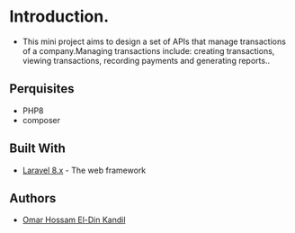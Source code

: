 # Introduction.

- This mini project aims to design a set of APIs that manage transactions of a company.Managing transactions include: creating transactions, viewing transactions, recording payments and generating reports..


## Perquisites
 
 - PHP8
 - composer

## Built With

* [Laravel 8.x](https://laravel.com/docs/8.x) - The web framework 

## Authors
* [Omar Hossam El-Din Kandil](https://github.com/OmarHossamEldin)

